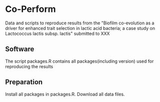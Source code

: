 # Co-Perform

Data and scripts to reproduce results from the "Biofilm co-evolution as a driver for enhanced trait selection in lactic acid bacteria; a case study on Lactococcus lactis subsp. lactis" submitted to XXX

 
 ## Software
 
 The script packages.R contains all packages(including version) used for reproducing the results
 
 ## Preparation
 
 Install all packages in packages.R. Download all data files. 
 